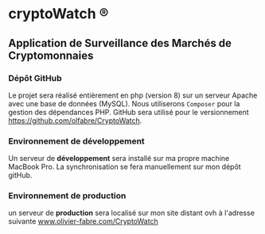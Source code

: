 # cryptoWatch ®



## Application de Surveillance des Marchés de Cryptomonnaies



### Dépôt GitHub
Le projet sera réalisé entièrement en php (version 8) sur un serveur Apache avec une base de données (MySQL). Nous utiliserons `Composer` pour la gestion des dépendances PHP. GitHub sera utilisé pour le versionnement https://github.com/olfabre/CryptoWatch. 


### Environnement de développement
Un serveur de **développement** sera installé sur ma propre machine MacBook Pro.
La synchronisation se fera manuellement sur mon dépôt gitHub. 

### Environnement de production
un serveur de **production** sera localisé sur mon site distant ovh à l'adresse suivante www.olivier-fabre.com/CryptoWatch